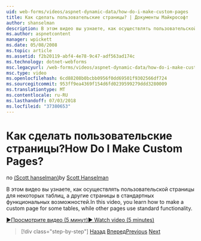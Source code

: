 ```yaml
---
uid: web-forms/videos/aspnet-dynamic-data/how-do-i-make-custom-pages
title: Как сделать пользовательские страницы? | Документы Майкрософт
author: shanselman
description: В этом видео вы узнаете, как осуществлять пользовательской страницы для некоторых таблиц, а другие страницы в стандартных функциональных возможностей.
ms.author: aspnetcontent
manager: wpickett
ms.date: 05/08/2008
ms.topic: article
ms.assetid: f2b20119-abf4-4e78-9c47-adf563ad174c
ms.technology: dotnet-webforms
msc.legacyurl: /web-forms/videos/aspnet-dynamic-data/how-do-i-make-custom-pages
msc.type: video
ms.openlocfilehash: 6cd88208b0bcbb0956f0dd69501f9302566df724
ms.sourcegitcommit: 953ff9ea4369f154d6fd0239599279ddd3280009
ms.translationtype: MT
ms.contentlocale: ru-RU
ms.lasthandoff: 07/03/2018
ms.locfileid: "37380653"
---
```

<a name="how-do-i-make-custom-pages"></a><span data-ttu-id="ba6cf-104">Как сделать пользовательские страницы?</span><span class="sxs-lookup"><span data-stu-id="ba6cf-104">How Do I Make Custom Pages?</span></span>
====================
<span data-ttu-id="ba6cf-105">по [(Scott hanselman)](https://github.com/shanselman)</span><span class="sxs-lookup"><span data-stu-id="ba6cf-105">by [Scott Hanselman](https://github.com/shanselman)</span></span>

<span data-ttu-id="ba6cf-106">В этом видео вы узнаете, как осуществлять пользовательской страницы для некоторых таблиц, а другие страницы в стандартных функциональных возможностей.</span><span class="sxs-lookup"><span data-stu-id="ba6cf-106">In this video, you learn how to make a custom page for some tables, while other pages use standard functionality.</span></span>

[<span data-ttu-id="ba6cf-107">&#9654;Просмотрите видео (5 минут)</span><span class="sxs-lookup"><span data-stu-id="ba6cf-107">&#9654; Watch video (5 minutes)</span></span>](https://channel9.msdn.com/Blogs/ASP-NET-Site-Videos/how-do-i-make-custom-pages)

> [!div class="step-by-step"]
> <span data-ttu-id="ba6cf-108">[Назад](how-do-i-handle-business-logic-exceptions.md)
> [Вперед](how-do-i-display-unknown-datatypes.md)</span><span class="sxs-lookup"><span data-stu-id="ba6cf-108">[Previous](how-do-i-handle-business-logic-exceptions.md)
[Next](how-do-i-display-unknown-datatypes.md)</span></span>
